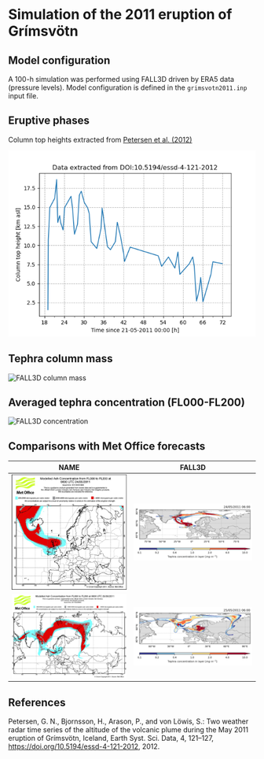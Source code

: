 # Simulation of the 2011 eruption of Grímsvötn

## Model configuration
A 100-h simulation was performed using FALL3D driven by ERA5 data (pressure
levels). Model configuration is defined in the `grimsvotn2011.inp` input file.

## Eruptive phases

Column top heights extracted from [Petersen et al. (2012)](https://doi.org/10.5194/essd-4-121-2012)

![Column top height timeseries](heights.png)

## Tephra column mass

![FALL3D column mass](colmass.gif)

## Averaged tephra concentration (FL000-FL200)

![FALL3D concentration](con_layer.gif)

## Comparisons with Met Office forecasts

| NAME     | FALL3D  |
| -------- | ------- |
| ![NAME](NAME/24052011_0600.jpg) | ![FALL3D](con/tephra_con_layer_060.png) |
| ![NAME](NAME/25052011_0600.png) | ![FALL3D](con/tephra_con_layer_084.png) |

## References

Petersen, G. N., Bjornsson, H., Arason, P., and von Löwis, S.: Two weather radar time series of the altitude of the volcanic plume during the May 2011 eruption of Grímsvötn, Iceland, Earth Syst. Sci. Data, 4, 121–127, https://doi.org/10.5194/essd-4-121-2012, 2012.

